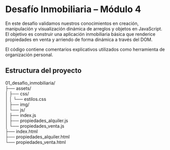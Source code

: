 # Desafío Inmobiliaria – Módulo 4

En este desafío validamos nuestros conocimientos en creación, manipulación y visualización dinámica de arreglos y objetos en JavaScript.  
El objetivo es construir una aplicación inmobiliaria básica que renderice propiedades en venta y arriendo de forma dinámica a través del DOM.

El código contiene comentarios explicativos utilizados como herramienta de organización personal.

## Estructura del proyecto

01_desafio_inmobiliaria/  
├── assets/  
│   ├── css/  
│   │   └── estilos.css  
│   ├── img/  
│   └── js/  
│       ├── index.js  
│       ├── propiedades_alquiler.js  
│       └── propiedades_venta.js  
├── index.html  
├── propiedades_alquiler.html  
└── propiedades_venta.html  
